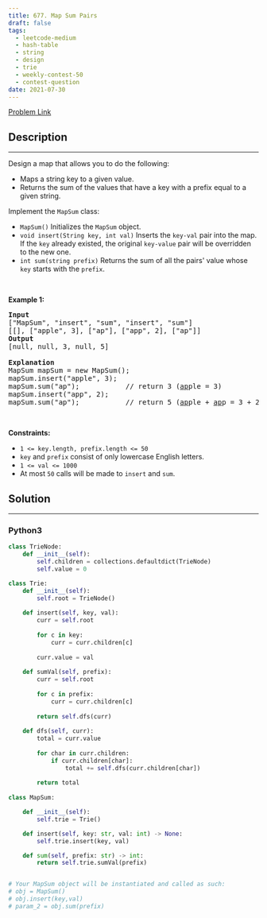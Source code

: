 ```yaml
---
title: 677. Map Sum Pairs
draft: false
tags: 
  - leetcode-medium
  - hash-table
  - string
  - design
  - trie
  - weekly-contest-50
  - contest-question
date: 2021-07-30
---
```


[Problem Link](https://leetcode.com/problems/map-sum-pairs/)

## Description

---
<p>Design a map that allows you to do the following:</p>

<ul>
	<li>Maps a string key to a given value.</li>
	<li>Returns the sum of the values that have a key with a prefix equal to a given string.</li>
</ul>

<p>Implement the <code>MapSum</code> class:</p>

<ul>
	<li><code>MapSum()</code> Initializes the <code>MapSum</code> object.</li>
	<li><code>void insert(String key, int val)</code> Inserts the <code>key-val</code> pair into the map. If the <code>key</code> already existed, the original <code>key-value</code> pair will be overridden to the new one.</li>
	<li><code>int sum(string prefix)</code> Returns the sum of all the pairs&#39; value whose <code>key</code> starts with the <code>prefix</code>.</li>
</ul>

<p>&nbsp;</p>
<p><strong class="example">Example 1:</strong></p>

<pre>
<strong>Input</strong>
[&quot;MapSum&quot;, &quot;insert&quot;, &quot;sum&quot;, &quot;insert&quot;, &quot;sum&quot;]
[[], [&quot;apple&quot;, 3], [&quot;ap&quot;], [&quot;app&quot;, 2], [&quot;ap&quot;]]
<strong>Output</strong>
[null, null, 3, null, 5]

<strong>Explanation</strong>
MapSum mapSum = new MapSum();
mapSum.insert(&quot;apple&quot;, 3);  
mapSum.sum(&quot;ap&quot;);           // return 3 (<u>ap</u>ple = 3)
mapSum.insert(&quot;app&quot;, 2);    
mapSum.sum(&quot;ap&quot;);           // return 5 (<u>ap</u>ple + <u>ap</u>p = 3 + 2 = 5)
</pre>

<p>&nbsp;</p>
<p><strong>Constraints:</strong></p>

<ul>
	<li><code>1 &lt;= key.length, prefix.length &lt;= 50</code></li>
	<li><code>key</code> and <code>prefix</code> consist of only lowercase English letters.</li>
	<li><code>1 &lt;= val &lt;= 1000</code></li>
	<li>At most <code>50</code> calls will be made to <code>insert</code> and <code>sum</code>.</li>
</ul>


## Solution

---
### Python3
``` py title='map-sum-pairs'
class TrieNode:
    def __init__(self):
        self.children = collections.defaultdict(TrieNode)
        self.value = 0

class Trie:
    def __init__(self):
        self.root = TrieNode()
    
    def insert(self, key, val):
        curr = self.root
        
        for c in key:
            curr = curr.children[c]
        
        curr.value = val
    
    def sumVal(self, prefix):
        curr = self.root
        
        for c in prefix:
            curr = curr.children[c]
        
        return self.dfs(curr)
    
    def dfs(self, curr):
        total = curr.value
        
        for char in curr.children:
            if curr.children[char]:
                total += self.dfs(curr.children[char])
        
        return total
    
class MapSum:

    def __init__(self):
        self.trie = Trie()

    def insert(self, key: str, val: int) -> None:
        self.trie.insert(key, val)

    def sum(self, prefix: str) -> int:
        return self.trie.sumVal(prefix)


# Your MapSum object will be instantiated and called as such:
# obj = MapSum()
# obj.insert(key,val)
# param_2 = obj.sum(prefix)
```


